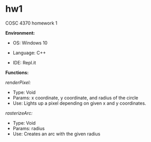 # hw1
COSC 4370 homework 1

**Environment:**
* OS: Windows 10

* Language: C++

* IDE: Repl.it


**Functions:**

*renderPixel:*
* Type: Void
* Params: x coordinate, y coordinate, and radius of the circle
* Use: Lights up a pixel depending on given x and y coordinates.


*rasterizeArc:*
* Type: Void
* Params: radius
* Use: Creates an arc with the given radius
